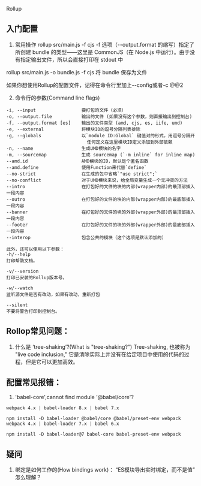 Rollup
## 入门配置
1. 常用操作
rollup src/main.js -f cjs
-f 选项（--output.format 的缩写）指定了所创建 bundle 的类型——这里是 CommonJS（在 Node.js 中运行）。由于没有指定输出文件，所以会直接打印在 stdout 中

rollup src/main.js -o bundle.js -f cjs
将 bundle 保存为文件

如果你想使用Rollup的配置文件，记得在命令行里加上--config或者-c @@2

2. 命令行的参数(Command line flags)
```
-i, --input                 要打包的文件（必须）
-o, --output.file           输出的文件 (如果没有这个参数，则直接输出到控制台)
-f, --output.format [es]    输出的文件类型 (amd, cjs, es, iife, umd)
-e, --external              将模块ID的逗号分隔列表排除
-g, --globals               以`module ID:Global` 键值对的形式，用逗号分隔开 
                              任何定义在这里模块ID定义添加到外部依赖
-n, --name                  生成UMD模块的名字
-m, --sourcemap             生成 sourcemap (`-m inline` for inline map)
--amd.id                    AMD模块的ID，默认是个匿名函数
--amd.define                使用Function来代替`define`
--no-strict                 在生成的包中省略`"use strict";`
--no-conflict               对于UMD模块来说，给全局变量生成一个无冲突的方法
--intro                     在打包好的文件的块的内部(wrapper内部)的最顶部插入一段内容
--outro                     在打包好的文件的块的内部(wrapper内部)的最底部插入一段内容
--banner                    在打包好的文件的块的外部(wrapper外部)的最顶部插入一段内容
--footer                    在打包好的文件的块的外部(wrapper外部)的最底部插入一段内容
--interop                   包含公共的模块（这个选项是默认添加的）
```
    此外，还可以使用以下参数：
    -h/--help
    打印帮助文档。

    -v/--version
    打印已安装的Rollup版本号。

    -w/--watch
    监听源文件是否有改动，如果有改动，重新打包

    --silent
    不要将警告打印到控制台。

## Rollop常见问题：
1. 什么是 ‘tree-shaking’?(What is "tree-shaking?")
Tree-shaking, 也被称为 "live code inclusion," 它是清除实际上并没有在给定项目中使用的代码的过程，但是它可以更加高效。

## 配置常见报错：
1. 'babel-core',cannot find module '@babel/core'?
```
webpack 4.x | babel-loader 8.x | babel 7.x

npm install -D babel-loader @babel/core @babel/preset-env webpack
webpack 4.x | babel-loader 7.x | babel 6.x

npm install -D babel-loader@7 babel-core babel-preset-env webpack
```

## 疑问
1. 绑定是如何工作的(How bindings work)：
“ES模块导出实时绑定，而不是值” 怎么理解？

